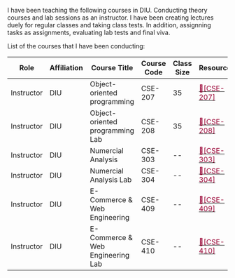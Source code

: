 I have been teaching the following courses in DIU. Conducting theory courses and lab sessions as an instructor. I have been creating lectures duely for regular classes and taking  class tests. In addition, assignning tasks as assignments, evaluating lab tests and final viva. 

List of the courses that I have been conducting:

| Role | Affiliation | Course Title | Course Code | Class Size | Resources | 
|-- | --         | --          | ----         | -----|  ---|
|Instructor | DIU | Object-oriented programming | CSE-207 | 35 | [<font color= "#990033" >🔗[CSE-207]</font>](https://drive.google.com/drive/folders/1nyqsR_BPW2UWaLLh8PMeqmUA2xz92yji?usp=drive_link)|
|Instructor | DIU | Object-oriented programming Lab | CSE-208 | 35 | [<font color= "#990033" >🔗[CSE-208]</font>](https://drive.google.com/drive/folders/1nl9L4lXx-sRMkc8Clg8xcQ2GlKzCvcqh?usp=drive_link)|
|Instructor | DIU | Numercial Analysis| CSE-303 | -- | [<font color= "#990033" >🔗[CSE-303]</font>](https://drive.google.com/drive/folders/1oED0rxNgsHr2wIIP0KXROmg73hpNaHY2?usp=drive_link)|
|Instructor | DIU | Numercial Analysis Lab| CSE-304 | -- | [<font color= "#990033" >🔗[CSE-304]</font>](https://drive.google.com/drive/folders/1XUbKYkfTRPPs18S6exWqx5W1N5XjZWFE?usp=drive_link)|
|Instructor | DIU | E-Commerce & Web Engineering | CSE-409 | -- | [<font color= "#990033" >🔗[CSE-409]</font>](https://drive.google.com/drive/folders/1fDIvYHiy3N2_VA0U2sWvDDmU_Qcs7Lqd?usp=drive_link)|
|Instructor | DIU | E-Commerce & Web Engineering Lab| CSE-410 | -- | [<font color= "#990033" >🔗[CSE-410]</font>](https://drive.google.com/drive/folders/1BeEbU7KEHkaOkC7XABW2_NypZgoVT6oY?usp=drive_link)|
